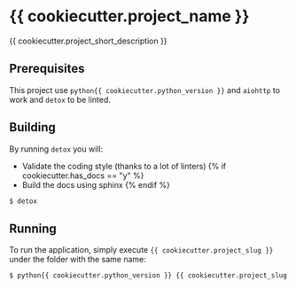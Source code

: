 # {{ cookiecutter.project_name }}

{{ cookiecutter.project_short_description }}


## Prerequisites

This project use `python{{ cookiecutter.python_version }}` and `aiohttp` to work and `detox` to be linted.


## Building

By running `detox` you will:
* Validate the coding style (thanks to a lot of linters)
{% if cookiecutter.has_docs == "y" %}
* Build the docs using sphinx
{% endif %}

```bash
$ detox
```


## Running

To run the application, simply execute `{{ cookiecutter.project_slug }}` under the folder with the same name:

```bash
$ python{{ cookiecutter.python_version }} {{ cookiecutter.project_slug }}
```
